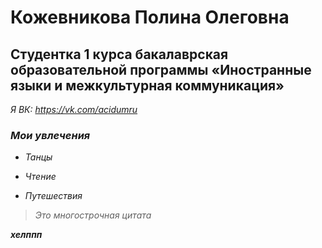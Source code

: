 # Кожевникова Полина Олеговна 
## Студентка 1 курса бакалаврская образовательной программы «Иностранные языки и межкультурная коммуникация»
<em> Я ВК: https://vk.com/acidumru

### Мои увлечения

* <em> Танцы
 
 
* <em> Чтение

* <em> Путешествия
 
 
 > Это многострочная цитата 

<strong> хелппп
